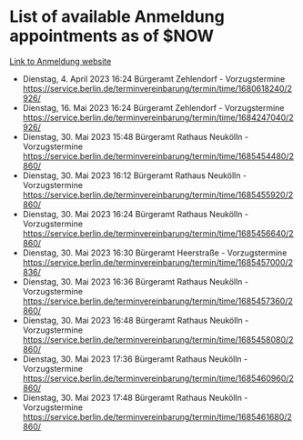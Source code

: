 # List of available Anmeldung appointments as of $NOW
[Link to Anmeldung website](https://service.berlin.de/terminvereinbarung/termin/tag.php?termin=1&anliegen[]=120686&dienstleisterlist=122210,122217,327316,122219,327312,122227,327314,122231,327346,122243,327348,122254,122252,329742,122260,329745,122262,329748,122271,327278,122273,327274,122277,327276,330436,122280,327294,122282,327290,122284,327292,122291,327270,122285,327266,122286,327264,122296,327268,150230,329760,122297,327286,122294,327284,122312,329763,122314,329775,122304,327330,122311,327334,122309,327332,317869,122281,327352,122279,329772,122283,122276,327324,122274,327326,122267,329766,122246,327318,122251,327320,122257,327322,122208,327298,122226,327300&herkunft=http%3A%2F%2Fservice.berlin.de%2Fdienstleistung%2F120686%2F)
- Dienstag, 4. April 2023 16:24 Bürgeramt Zehlendorf - Vorzugstermine https://service.berlin.de/terminvereinbarung/termin/time/1680618240/2926/
- Dienstag, 16. Mai 2023 16:24 Bürgeramt Zehlendorf - Vorzugstermine https://service.berlin.de/terminvereinbarung/termin/time/1684247040/2926/
- Dienstag, 30. Mai 2023 15:48 Bürgeramt Rathaus Neukölln - Vorzugstermine https://service.berlin.de/terminvereinbarung/termin/time/1685454480/2860/
- Dienstag, 30. Mai 2023 16:12 Bürgeramt Rathaus Neukölln - Vorzugstermine https://service.berlin.de/terminvereinbarung/termin/time/1685455920/2860/
- Dienstag, 30. Mai 2023 16:24 Bürgeramt Rathaus Neukölln - Vorzugstermine https://service.berlin.de/terminvereinbarung/termin/time/1685456640/2860/
- Dienstag, 30. Mai 2023 16:30 Bürgeramt Heerstraße - Vorzugstermine https://service.berlin.de/terminvereinbarung/termin/time/1685457000/2836/
- Dienstag, 30. Mai 2023 16:36 Bürgeramt Rathaus Neukölln - Vorzugstermine https://service.berlin.de/terminvereinbarung/termin/time/1685457360/2860/
- Dienstag, 30. Mai 2023 16:48 Bürgeramt Rathaus Neukölln - Vorzugstermine https://service.berlin.de/terminvereinbarung/termin/time/1685458080/2860/
- Dienstag, 30. Mai 2023 17:36 Bürgeramt Rathaus Neukölln - Vorzugstermine https://service.berlin.de/terminvereinbarung/termin/time/1685460960/2860/
- Dienstag, 30. Mai 2023 17:48 Bürgeramt Rathaus Neukölln - Vorzugstermine https://service.berlin.de/terminvereinbarung/termin/time/1685461680/2860/
